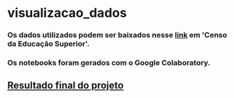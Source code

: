 # visualizacao_dados

### Os dados utilizados podem ser baixados nesse [link](http://inep.gov.br/microdados) em 'Censo da Educação Superior'.  
### Os notebooks foram gerados com o Google Colaboratory.

## [Resultado final do projeto](https://public.flourish.studio/story/129780/)
